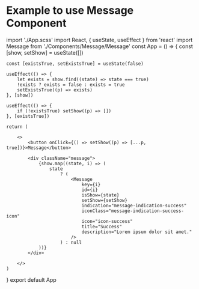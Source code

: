 # Example to use Message Component


import './App.scss'
import React, { useState, useEffect } from 'react'
import Message from './Components/Message/Message'
const App = () => {
    const [show, setShow] = useState([])

    const [existsTrue, setExistsTrue] = useState(false)

    useEffect(() => {
        let exists = show.find((state) => state === true)
        !exists ? exists = false : exists = true
        setExistsTrue((p) => exists)
    }, [show])

    useEffect(() => {
        if (!existsTrue) setShow((p) => [])
    }, [existsTrue])

    return (

        <>
            <button onClick={() => setShow((p) => [...p, true])}>Message</button>

            <div className="message">
                {show.map((state, i) => (
                    state
                        ? (
                            <Message
                                key={i}
                                id={i}
                                isShow={state}
                                setShow={setShow}
                                indication="message-indication-success"
                                iconClass="message-indication-success-icon"
                                icon="icon-success"
                                title="Success"
                                description="Lorem ipsum dolor sit amet."
                            />
                        ) : null
                ))}
            </div>

        </>
    )
}
export default App
